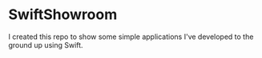 # SwiftShowroom

I created this repo to show some simple applications I've developed to the ground  up using Swift.
